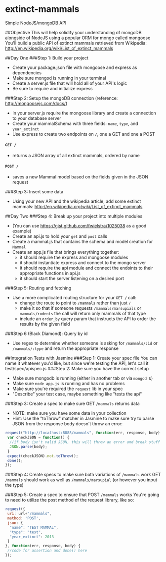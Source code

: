 extinct-mammals
===============

Simple NodeJS/mongoDB API

##Objective
This will help solidify your understanding of mongoDB alongside of NodeJS using a popular ORM for mongo called mongoose
You'll build a public API of extinct mammals retrieved from Wikipedia: http://en.wikipedia.org/wiki/List_of_extinct_mammals

##Day One
###Step 1: Build your project
* Create your package.json file with mongoose and express as dependencies
* Make sure mongod is running in your terminal
* Create a server.js file that will hold all of your API's logic
* Be sure to require and initialize express

###Step 2: Setup the mongoDB connection (reference: http://mongoosejs.com/docs/)
* In your server.js require the mongoose library and create a connection to your database server
* Create your mammalSchema with three fields: `name`, `type`, and `year_extinct`
* Use express to create two endpoints on `/`, one a GET and one a POST

#### `GET /`
  * returns a JSON array of all extinct mammals, ordered by name
  
#### `POST /`
  * saves a new Mammal model based on the fields given in the JSON request

###Step 3: Insert some data
* Using your new API and the wikipedia article, add some extinct mammals: http://en.wikipedia.org/wiki/List_of_extinct_mammals

##Day Two
###Step 4: Break up your project into multiple modules
* (You can use https://gist.github.com/fwielstra/1025038 as a good example)
* Create an api.js to hold your `get` and `post` calls
* Create a mammal.js that contains the schema and model creation for `Mammal`
* Create an app.js file that brings everything together:
  * it should require the express and mongoose modules
  * it should instantiate express and connect to the mongo server
  * it should require the api module and connect the endoints to their appropriate functions in api.js
  * it should start the server listening on a desired port

###Step 5: Routing and fetching
* Use a more complicated routing structure for your `GET /` call:
  * change the route to point to `/mammals` rather than just `/`
  * make it so that if someone requests `/mammals/marsupials` or `mammals/rodents` the call will return only mammals of that type
  * include an `order_by` query param that instructs the API to order the results by the given field

###Step 6 (Black Diamond): Query by id
* Use regex to determine whether someone is asking for `/mammals/:id` or `/mammals/:type` and return the appropriate response

##Integration Tests with Jasmine
###Step 1: Create your spec file
You can name it whatever you'd like, but since we're testing the API, let's call it test/spec/apispec.js
###Step 2: Make sure you have the correct setup
* Make sure mongodb is running (either in another tab or via `mongod &`)
* Make sure `node app.js` is running and has no problems
* Make sure you're required the `request` lib in your spec
* "Describe" your test case, maybe something like "tests the api"

###Step 3: Create a spec to make sure GET `/mammals` returns data
* NOTE: make sure you have some data in your collection
* Hint: Use the "toThrow" matcher in Jasmine to make sure try to parse JSON from the response body doesn't throw an error:

```javascript
request("http://localhost:8888/mammals", function(err, response, body) {
 var checkJSON = function() {
  //if body isn't valid JSON, this will throw an error and break stuff
  JSON.parse(body);
 }
 expect(checkJSON).not.toThrow();
 done();
});
```

###Step 4: Create specs to make sure both variations of `/mammals` work
GET `/mammals` should work as well as `/mammals/marsupial` (or however you input the type)

###Step 5: Create a spec to ensure that POST `/mammals` works
You're going to need to utilize the post method of the request library, like so:

```javascript
request({
 uri: url+"/mammals",
 method: 'POST',
 json: {
  "name": "TEST MAMMAL", 
  "type": "test", 
  "year_extinct": 2013
 } 
}, function(err, response, body) {
 //code for assertion and done() here
});
```
